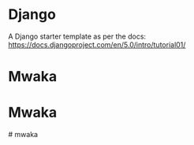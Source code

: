 # Django

A Django starter template as per the docs: https://docs.djangoproject.com/en/5.0/intro/tutorial01/

# Mwaka
# Mwaka
#   m w a k a  
 
